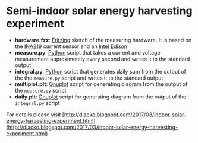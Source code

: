 # Semi-indoor solar energy harvesting experiment

* **hardware.fzz**: [Fritzing](http://fritzing.org/home/) sketch of the measuring hardware. It is based on the [INA219](https://learn.adafruit.com/adafruit-ina219-current-sensor-breakout/overview) current sensor and an [Intel Edison](https://software.intel.com/en-us/iot/hardware/edison)
* **measure.py**: [Python](https://www.python.org/) script that takes a current and voltage measurement approximetely every second and writes it to the standard output
* **integral.py**: [Python](https://www.python.org/) script that generates daily sum from the output of the the `measure.py` script and writes it to the standard output
* **multiplot.plt**: [Gnuplot](http://www.gnuplot.info/) script for generating diagram from the output of the `measure.py` script
* **daily.plt**: [Gnuplot](http://www.gnuplot.info/) script for generating diagram from the output of the `integral.py` script

For details please visit [http://dlacko.blogspot.com/2017/03/indoor-solar-energy-harvesting-experiment.html](http://dlacko.blogspot.com/2017/03/indoor-solar-energy-harvesting-experiment.html)
